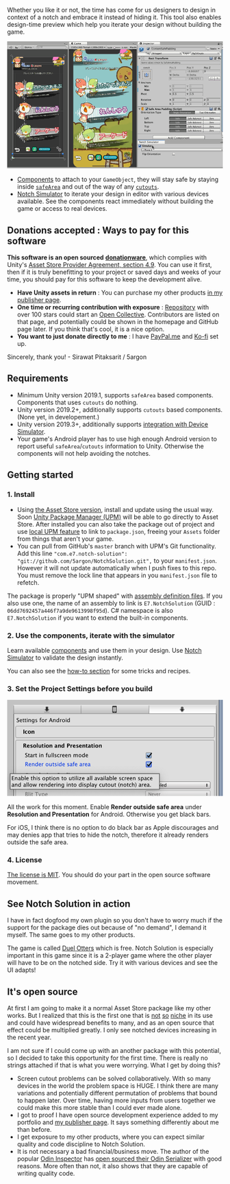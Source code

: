 Whether you like it or not, the time has come for us designers to design in context of a notch and embrace it instead of hiding it. This tool also enables design-time preview which help you iterate your design without building the game.

![Main screenshot](images/main-screenshot.gif)

- [Components](components/overview.md) to attach to your `GameObject`, they will stay safe by staying inside [`safeArea`](https://docs.unity3d.com/ScriptReference/Screen-safeArea.html) and out of the way of any [`cutouts`](https://docs.unity3d.com/ScriptReference/Screen-cutouts.html).
- [Notch Simulator](simulator/notch-simulator.md) to iterate your design in editor with various devices available. See the components react immediately without building the game or access to real devices.

## Donations accepted : Ways to pay for this software

**This software is an open sourced** [**donationware**](https://en.wikipedia.org/wiki/Donationware), which complies with Unity's [Asset Store Provider Agreement, section 4.9](https://unity3d.com/legal/as_provider). You can use it first, then if it is truly benefitting to your project or saved days and weeks of your time, you should pay for this software to keep the development alive.

- **Have Unity assets in return** : You can purchase my other products [in my publisher page](https://assetstore.unity.com/publishers/18007).
- **One time or recurring contribution with exposure** : [Repository](https://github.com/5argon/NotchSolution) with over 100 stars could start an [Open Collective](https://opencollective.com/notch-solution). Contributors are listed on that page, and potentially could be shown in the homepage and GitHub page later. If you think that's cool, it is a nice option.
- **You want to just donate directly to me** : I have [PayPal.me](http://paypal.me/5argon) and [Ko-fi](https://ko-fi.com/5argon) set up.

Sincerely, thank you! - Sirawat Pitaksarit / 5argon

## Requirements

- Minimum Unity version 2019.1, supports `safeArea` based components. Components that uses `cutouts` do nothing.
- Unity version 2019.2+, additionally supports `cutouts` based components. (None yet, in developement.)
- Unity version 2019.3+, additionally supports [integration with Device Simulator](simulator/device-simulator.md).
- Your game's Android player has to use high enough Android version to report useful `safeArea`/`cutouts` information to Unity. Otherwise the components will not help avoiding the notches.

## Getting started

### 1. Install

- Using [the Asset Store version](http://u3d.as/1FEw), install and update using the usual way. Soon [Unity Package Manager (UPM)](https://docs.unity3d.com/Manual/upm-ui.html) will be able to go directly to Asset Store. After installed you can also take the package out of project and use [local UPM feature](https://docs.unity3d.com/Manual/upm-ui-local.html) to link to `package.json`, freeing your `Assets` folder from things that aren't your game.
- You can pull from GitHub's `master` branch with UPM's Git functionality. Add this line `"com.e7.notch-solution":` `"git://github.com/5argon/NotchSolution.git",` to your `manifest.json`. However it will not update automatically when I push fixes to this repo. You must remove the lock line that appears in you `manifest.json` file to refetch.

The package is properly "UPM shaped" with [assembly definition files](https://docs.unity3d.com/Manual/ScriptCompilationAssemblyDefinitionFiles.html). If you also use one, the name of an assembly to link is `E7.NotchSolution` (GUID : `06dd7692457a446f7a9de9613998f95d`). C# namespace is also `E7.NotchSolution` if you want to extend the built-in components.

### 2. Use the components, iterate with the simulator

Learn available [components](components/overview.md) and use them in your design. Use [Notch Simulator](simulator/notch-simulator.md) to validate the design instantly.

You can also see the [how-to section](how-to/index.md) for some tricks and recipes.

### 3. Set the Project Settings before you build

![enable rendering into cutout](images/render-into-cutout.png)

All the work for this moment. Enable **Render outside safe area** under **Resolution and Presentation** for Android. Otherwise you get black bars.

For iOS, I think there is no option to do black bar as Apple discourages and may denies app that tries to hide the notch, therefore it already renders outside the safe area.

### 4. License

[The license is MIT](https://github.com/5argon/NotchSolution/blob/master/LICENSE). You should do your part in the open source software movement.

## See Notch Solution in action

I have in fact dogfood my own plugin so you don't have to worry much if the support for the package dies out because of "no demand", I demand it myself. The same goes to my other products.

The game is called [Duel Otters](https://duelotters.com/) which is free. Notch Solution is especially important in this game since it is a 2-player game where the other player will have to be on the notched side. Try it with various devices and see the UI adapts!

## It's open source

At first I am going to make it a normal Asset Store package like my other works. But I realized that this is the first one that is [not](http://exceed7.com/introloop/) [so](http://exceed7.com/native-audio/) [niche](http://exceed7.com/native-touch) in its use and could have widespread benefits to many, and as an open source that effect could be multiplied greatly. I only see notched devices increasing in the recent year.

I am not sure if I could come up with an another package with this potential, so I decided to take this opportunity for the first time. There is really no strings attached if that is what you were worrying. What I get by doing this?

- Screen cutout problems can be solved collaboratively. With so many devices in the world the problem space is HUGE. I think there are many variations and potentially different permutation of problems that bound to happen later. Over time, having more inputs from users together we could make this more stable than I could ever made alone.
- I got to proof I have open source development experience added to my portfolio and [my publisher page](https://assetstore.unity.com/publishers/18007). It says something differently about me than before.
- I get exposure to my other products, where you can expect similar quality and code discipline to Notch Solution.
- It is not necessary a bad financial/business move. The author of the popular [Odin Inspector](https://odininspector.com/) has [open sourced their Odin Serializer](https://devdog.io/blog/odin-serializer-goes-open-source/) with good reasons. More often than not, it also shows that they are capable of writing quality code.
